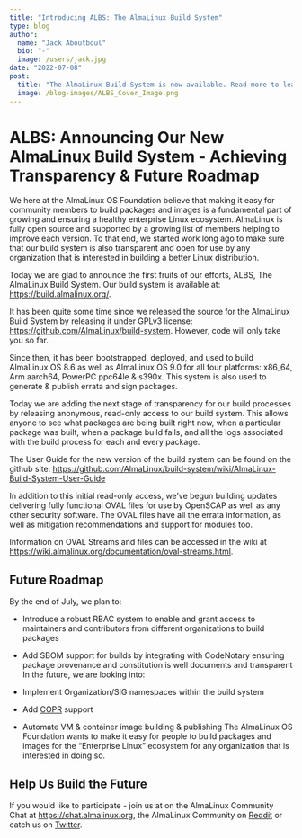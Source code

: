 ```yaml
---
title: "Introducing ALBS: The AlmaLinux Build System"
type: blog
author:
  name: "Jack Aboutboul"
  bio: "-"
  image: /users/jack.jpg
date: "2022-07-08"
post:
  title: "The AlmaLinux Build System is now available. Read more to learn about the current features and roadmap."
  image: /blog-images/ALBS_Cover_Image.png
---
```


# ALBS: Announcing Our New AlmaLinux Build System - Achieving Transparency & Future Roadmap

We here at the AlmaLinux OS Foundation believe that making it easy for community members to build packages and images is a fundamental part of growing and ensuring a healthy enterprise Linux ecosystem. AlmaLinux is fully open source and supported by a growing list of members helping to improve each version. To that end, we started work long ago to make sure that our build system is also transparent and open for use by any organization that is interested in building a better Linux distribution.

Today we are glad to announce the first fruits of our efforts, ALBS, The AlmaLinux Build System. Our build system is available at: https://build.almalinux.org/.

It has been quite some time since we released the source for the AlmaLinux Build System by releasing it under GPLv3 license: https://github.com/AlmaLinux/build-system. However, code will only take you so far.

Since then, it has been bootstrapped, deployed, and used to build AlmaLinux OS 8.6 as well as AlmaLinux OS 9.0 for all four platforms: x86_64, Arm aarch64, PowerPC ppc64le & s390x. This system is also used to generate & publish errata and sign packages.

Today we are adding the next stage of transparency for our build processes by releasing anonymous, read-only access to our build system. This allows anyone to see what packages are being built right now, when a particular package was built, when a package build fails, and all the logs associated with the build process for each and every package.

The User Guide for the new version of the build system can be found on the github site: https://github.com/AlmaLinux/build-system/wiki/AlmaLinux-Build-System-User-Guide

In addition to this initial read-only access, we’ve begun building updates delivering fully functional OVAL files for use by OpenSCAP as well as any other security software. The OVAL files have all the errata information, as well as mitigation recommendations and support for modules too.

Information on OVAL Streams and files can be accessed in the wiki at https://wiki.almalinux.org/documentation/oval-streams.html.

## Future Roadmap

By the end of July, we plan to:

- Introduce a robust RBAC system to enable and grant access to maintainers and contributors from different organizations to build packages
- Add SBOM support for builds by integrating with CodeNotary ensuring package provenance and constitution is well documents and transparent
  In the future, we are looking into:

- Implement Organization/SIG namespaces within the build system
- Add [COPR](https://copr.fedorainfracloud.org/) support
- Automate VM & container image building & publishing
  The AlmaLinux OS Foundation wants to make it easy for people to build packages and images for the “Enterprise Linux” ecosystem for any organization that is interested in doing so.

## Help Us Build the Future

If you would like to participate - join us at on the AlmaLinux Community Chat at https://chat.almalinux.org, the AlmaLinux Community on [Reddit](https://reddit.com/r/almalinux) or catch us on [Twitter](https://twitter.com/almalinux).
